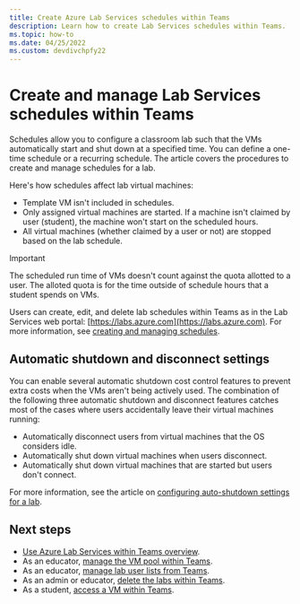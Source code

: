 ```yaml
---
title: Create Azure Lab Services schedules within Teams
description: Learn how to create Lab Services schedules within Teams. 
ms.topic: how-to
ms.date: 04/25/2022
ms.custom: devdivchpfy22
---
```


# Create and manage Lab Services schedules within Teams

Schedules allow you to configure a classroom lab such that the VMs automatically start and shut down at a specified time. You can define a one-time schedule or a recurring schedule. The article covers the procedures to create and manage schedules for a lab.

Here's how schedules affect lab virtual machines:

- Template VM isn't included in schedules.
- Only assigned virtual machines are started. If a machine isn't claimed by user (student), the machine won't start on the scheduled hours.
- All virtual machines (whether claimed by a user or not) are stopped based on the lab schedule.

> [!IMPORTANT]
> The scheduled run time of VMs doesn't count against the quota allotted to a user. The alloted quota is for the time outside of schedule hours that a student spends on VMs.

Users can create, edit, and delete lab schedules within Teams as in the Lab Services web portal: [https://labs.azure.com](https://labs.azure.com). For more information, see [creating and managing schedules](how-to-create-schedules.md).

## Automatic shutdown and disconnect settings

You can enable several automatic shutdown cost control features to prevent extra costs when the VMs aren't being actively used. The combination of the following three automatic shutdown and disconnect features catches most of the cases where users accidentally leave their virtual machines running:

- Automatically disconnect users from virtual machines that the OS considers idle.
- Automatically shut down virtual machines when users disconnect.
- Automatically shut down virtual machines that are started but users don't connect.

For more information, see the article on [configuring auto-shutdown settings for a lab](how-to-enable-shutdown-disconnect.md).

## Next steps

- [Use Azure Lab Services within Teams overview](lab-services-within-teams-overview.md).
- As an educator, [manage the VM pool within Teams](how-to-manage-vm-pool-within-teams.md).
- As an educator, [manage lab user lists from Teams](how-to-manage-user-lists-within-teams.md).
- As an admin or educator, [delete the labs within Teams](how-to-delete-lab-within-teams.md).
- As a student, [access a VM within Teams](how-to-access-vm-for-students-within-teams.md).
